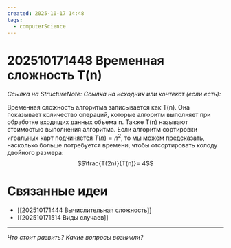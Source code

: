 ```yaml
---
created: 2025-10-17 14:48
tags:
  - computerScience
---
```

# 202510171448 Временная сложность T(n)

*Ссылка на StructureNote:*
*Ссылка на исходник или контекст (если есть):* 

Временная сложность алгоритма записывается как T(n). Она показывает количество операций, которые алгоритм выполняет при обработке входящих данных объема n. Также T(n) называют стоимостью выполнения алгоритма. Если алгоритм сортировки игральных карт подчиняется $T(n) = n^2$, то мы можем предсказать, насколько больше потребуется времени, чтобы отсортировать колоду двойного размера:$$\frac{T(2n)}{T(n)}= 4$$  

# Связанные идеи

- [[202510171444 Вычислительная сложность]]
- [[202510171514 Виды случаев]] 
---

*Что стоит развить? Какие вопросы возникли?*
